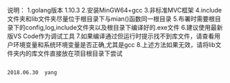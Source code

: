 说明：
     1.golang版本 1.10.3
	 2.安装MinGW64+gcc
	 3.非标准MVC框架
	 4.include文件夹和lib文件夹尽量位于根目录下与mian()函数同一根目录
	 5.布署时需要根目录下的config,log,include文件夹以及根目录下编译好的.exe文件
	 6.建议使用最新版VS Code作为调试工具
     7.如果编译通过但运行时提示找不到库文件，请查看用户环境变量和系统环境变量是否正确,尤其是gcc
	 8.上述方法如果无效，请将lib文件夹内的库文件直接放在项目根目录下尝试

	 
	                                                                                     2018.06.30  yang
